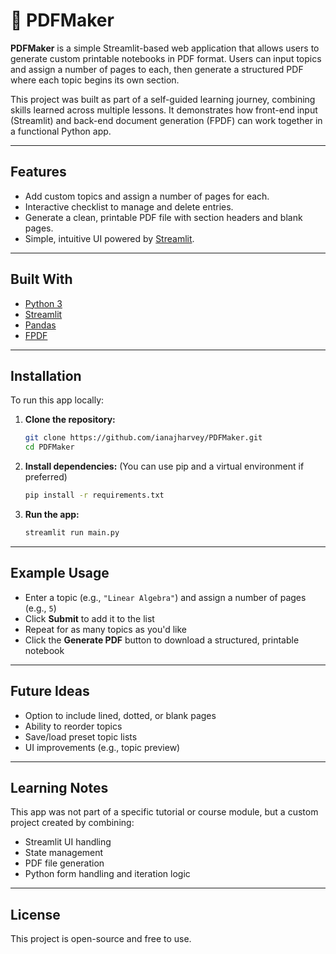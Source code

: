 # 📄 PDFMaker

**PDFMaker** is a simple Streamlit-based web application that allows users to generate custom printable notebooks in PDF format. Users can input topics and assign a number of pages to each, then generate a structured PDF where each topic begins its own section.

This project was built as part of a self-guided learning journey, combining skills learned across multiple lessons. It demonstrates how front-end input (Streamlit) and back-end document generation (FPDF) can work together in a functional Python app.

---

## Features

- Add custom topics and assign a number of pages for each.
- Interactive checklist to manage and delete entries.
- Generate a clean, printable PDF file with section headers and blank pages.
- Simple, intuitive UI powered by [Streamlit](https://streamlit.io/).

---

## Built With

- [Python 3](https://www.python.org/)
- [Streamlit](https://streamlit.io/)
- [Pandas](https://pandas.pydata.org/)
- [FPDF](https://py-pdf.github.io/fpdf2/)


---

## Installation

To run this app locally:

1. **Clone the repository:**
   ```bash
   git clone https://github.com/ianajharvey/PDFMaker.git
   cd PDFMaker
   ```

2. **Install dependencies:**
   (You can use pip and a virtual environment if preferred)
   ```bash
   pip install -r requirements.txt
   ```

3. **Run the app:**
   ```bash
   streamlit run main.py
   ```

---

## Example Usage

- Enter a topic (e.g., `"Linear Algebra"`) and assign a number of pages (e.g., `5`)
- Click **Submit** to add it to the list
- Repeat for as many topics as you'd like
- Click the **Generate PDF** button to download a structured, printable notebook

---

## Future Ideas

- Option to include lined, dotted, or blank pages
- Ability to reorder topics
- Save/load preset topic lists
- UI improvements (e.g., topic preview)

---

## Learning Notes

This app was not part of a specific tutorial or course module, but a custom project created by combining:
- Streamlit UI handling
- State management
- PDF file generation
- Python form handling and iteration logic

---

## License

This project is open-source and free to use.
